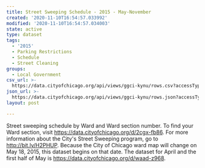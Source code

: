 ```yaml
---
title: Street Sweeping Schedule - 2015 - May-November
created: '2020-11-10T16:54:57.033992'
modified: '2020-11-10T16:54:57.034003'
state: active
type: dataset
tags:
  - '2015'
  - Parking Restrictions
  - Schedule
  - Street Cleaning
groups:
  - Local Government
csv_url: >-
  https://data.cityofchicago.org/api/views/ggci-kynu/rows.csv?accessType=DOWNLOAD
json_url: >-
  https://data.cityofchicago.org/api/views/ggci-kynu/rows.json?accessType=DOWNLOAD
layout: post

---
```

Street sweeping schedule by Ward and Ward section number. To find your Ward section, visit https://data.cityofchicago.org/d/2cgx-fb86. For more information about the City's Street Sweeping program, go to http://bit.ly/H2PHUP. Because the City of Chicago ward map will change on May 18, 2015, this dataset begins on that date. The dataset for April and the first half of May is https://data.cityofchicago.org/d/waad-z968.
